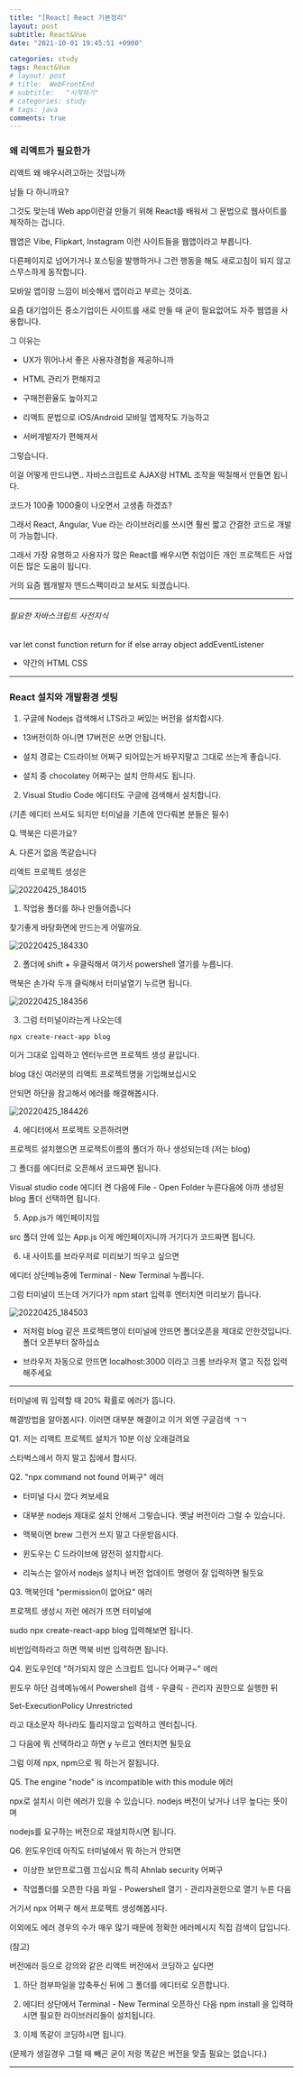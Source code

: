 ```yaml
---
title: "[React] React 기본정리"
layout: post
subtitle: React&Vue
date: "2021-10-01 19:45:51 +0900"

categories: study
tags: React&Vue
# layout: post
# title:  WebFrontEnd
# subtitle:   "시작하기"
# categories: study
# tags: java
comments: true
---
```



###  왜 리액트가 필요한가


리액트 왜 배우시려고하는 것입니까



남들 다 하니까요?

그것도 맞는데 Web app이란걸 만들기 위해 React를 배워서 그 문법으로 웹사이트를 제작하는 겁니다.











웹앱은 Vibe, Flipkart, Instagram 이런 사이트들을 웹앱이라고 부릅니다.

다른페이지로 넘어가거나 포스팅을 발행하거나 그런 행동을 해도 새로고침이 되지 않고 스무스하게 동작합니다.

모바일 앱이랑 느낌이 비슷해서 앱이라고 부르는 것이죠.









요즘 대기업이든 중소기업이든 사이트를 새로 만들 때 굳이 필요없어도 자주 웹앱을 사용합니다.

그 이유는

- UX가 뛰어나서 좋은 사용자경험을 제공하니까

- HTML 관리가 편해지고

- 구매전환율도 높아지고

- 리액트 문법으로 iOS/Android 모바일 앱제작도 가능하고

- 서버개발자가 편해져서



그렇습니다.





이걸 어떻게 만드냐면.. 자바스크립트로 AJAX랑 HTML 조작을 떡칠해서 만들면 됩니다.

코드가 100줄 1000줄이 나오면서 고생좀 하겠죠?

그래서 React, Angular, Vue 라는 라이브러리를 쓰시면 훨씬 짧고 간결한 코드로 개발이 가능합니다.



그래서 가장 유명하고 사용자가 많은 React를 배우시면 취업이든 개인 프로젝트든 사업이든 많은 도움이 됩니다.

거의 요즘 웹개발자 엔드스펙이라고 보셔도 되겠습니다.





 -------


###### 필요한 자바스크립트 사전지식



var let const
function return
for
if else
array object
addEventListener

+ 약간의 HTML CSS

-------

### React 설치와 개발환경 셋팅



1. 구글에 Nodejs 검색해서 LTS라고 써있는 버전을 설치합시다.

- 13버전이하 아니면 17버전은 쓰면 안됩니다.

- 설치 경로는 C드라이브 어쩌구 되어있는거 바꾸지말고 그대로 쓰는게 좋습니다.

- 설치 중 chocolatey 어쩌구는 설치 안하셔도 됩니다.



2. Visual Studio Code 에디터도 구글에 검색해서 설치합니다.

(기존 에디터 쓰셔도 되지만 터미널을 기존에 안다뤄본 분들은 필수)



Q. 맥북은 다른가요?

A. 다른거 없음 똑같습니다









리액트 프로젝트 생성은


![20220425_184015](/assets/20220425_184015.png)

1. 작업용 폴더를 하나 만들어줍니다

찾기좋게 바탕화면에 만드는게 어떨까요.

![20220425_184330](/assets/20220425_184330.png)

2. 폴더에 shift + 우클릭해서 여기서 powershell 열기를 누릅니다.

맥북은 손가락 두개 클릭해서 터미널열기 누르면 됩니다.

![20220425_184356](/assets/20220425_184356.png)

3. 그럼 터미널이라는게 나오는데


```
npx create-react-app blog  
```


이거 그대로 입력하고 엔터누르면 프로젝트 생성 끝입니다.

blog 대신 여러분의 리액트 프로젝트명을 기입해보십시오

안되면 하단을 참고해서 에러를 해결해봅시다.

![20220425_184426](/assets/20220425_184426.png)

4. 에디터에서 프로젝트 오픈하려면  

프로젝트 설치했으면 프로젝트이름의 폴더가 하나 생성되는데 (저는 blog)

그 폴더를 에디터로 오픈해서 코드짜면 됩니다.  

Visual studio code 에디터 켠 다음에 File - Open Folder 누른다음에 아까 생성된 blog 폴더 선택하면 됩니다.











5. App.js가 메인페이지임

src 폴더 안에 있는 App.js 이게 메인페이지니까 거기다가 코드짜면 됩니다.











6. 내 사이트를 브라우저로 미리보기 띄우고 싶으면

에디터 상단메뉴중에 Terminal - New Terminal 누릅니다.

그럼 터미널이 뜨는데 거기다가 npm start 입력후 엔터치면 미리보기 뜹니다.


![20220425_184503](/assets/20220425_184503.png)


- 저처럼 blog 같은 프로젝트명이 터미널에 안뜨면 폴더오픈을 제대로 안한것입니다. 폴더 오픈부터 잘하십쇼

- 브라우저 자동으로 안뜨면 localhost:3000 이라고 크롬 브라우저 열고 직접 입력해주세요


----------------------------------



터미널에 뭐 입력할 때 20% 확률로 에러가 뜹니다.

해결방법을 알아봅시다. 이러면 대부분 해결이고 이거 외엔 구글검색 ㄱㄱ







Q1. 저는 리액트 프로젝트 설치가 10분 이상 오래걸려요



스타벅스에서 하지 말고 집에서 합시다.









Q2. "npx command not found 어쩌구" 에러



- 터미널 다시 껐다 켜보세요

- 대부분 nodejs 제대로 설치 안해서 그렇습니다. 옛날 버전이라 그럴 수 있습니다.

- 맥북이면 brew 그런거 쓰지 말고 다운받읍시다.

- 윈도우는 C 드라이브에 얌전히 설치합시다.

- 리눅스는 알아서 nodejs 설치나 버전 업데이트 명령어 잘 입력하면 될듯요









Q3. 맥북인데 "permission이 없어요" 에러



프로젝트 생성시 저런 에러가 뜨면 터미널에

sudo npx create-react-app blog 입력해보면 됩니다.

비번입력하라고 하면 맥북 비번 입력하면 됩니다.













Q4. 윈도우인데 "허가되지 않은 스크립트 입니다 어쩌구~" 에러



윈도우 하단 검색메뉴에서 Powershell 검색 - 우클릭 - 관리자 권한으로 실행한 뒤

Set-ExecutionPolicy Unrestricted

라고 대소문자 하나라도 틀리지않고 입력하고 엔터칩니다.

그 다음에 뭐 선택하라고 하면 y 누르고 엔터치면 될듯요

그럼 이제 npx, npm으로 뭐 하는거 잘됩니다.











Q5. The engine "node" is incompatible with this module 에러



npx로 설치시 이런 에러가 있을 수 있습니다. nodejs 버전이 낮거나 너무 높다는 뜻이며

nodejs를 요구하는 버전으로 재설치하시면 됩니다.











Q6. 윈도우인데 아직도 터미널에서 뭐 하는거 안되면



- 이상한 보안프로그램 끄십시요 특히 Ahnlab security 어쩌구

- 작업폴더를 오픈한 다음 파일 - Powershell 열기 - 관리자권한으로 열기 누른 다음

거기서 npx 어쩌구 해서 프로젝트 생성해봅시다.







이외에도 에러 경우의 수가 매우 많기 때문에 정확한 에러메시지 직접 검색이 답입니다.









(참고)

버전에러 등으로 강의와 같은 리액트 버전에서 코딩하고 싶다면

1. 하단 첨부파일을 압축푸신 뒤에 그 폴더를 에디터로 오픈합니다.

2. 에디터 상단에서 Terminal - New Terminal 오픈하신 다음 npm install 을 입력하시면 필요한 라이브러리들이 설치됩니다.

3. 이제 똑같이 코딩하시면 됩니다.

(문제가 생길경우 그럴 때 빼곤 굳이 저랑 똑같은 버전을 맞출 필요는 없습니다.)

---------
